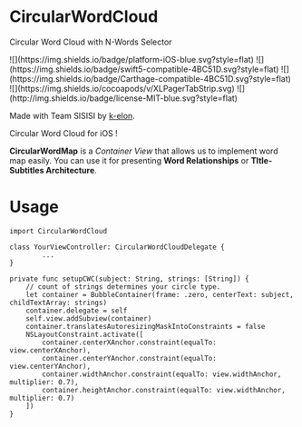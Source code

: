 # **CircularWordCloud**

Circular Word Cloud with N-Words Selector
<p align="left">
![](https://img.shields.io/badge/platform-iOS-blue.svg?style=flat)
![](https://img.shields.io/badge/swift5-compatible-4BC51D.svg?style=flat)
![](https://img.shields.io/badge/Carthage-compatible-4BC51D.svg?style=flat)
![](https://img.shields.io/cocoapods/v/XLPagerTabStrip.svg)
![](http://img.shields.io/badge/license-MIT-blue.svg?style=flat)
</p>

Made with Team SISISI by [k-elon](https://github.com/minsub0922).

Circular Word Cloud for iOS !

**CircularWordMap** is a *Container View* that allows us to implement word map easily. You can use it for presenting **Word Relationships** or **TItle-Subtitles Architecture**.

# Usage

    import CircularWordCloud
    
    class YourViewController: CircularWordCloudDelegate {
    		...
    }

    private func setupCWC(subject: String, strings: [String]) {
    	// count of strings determines your circle type.
    	let container = BubbleContainer(frame: .zero, centerText: subject, childTextArray: strings)
    	container.delegate = self
    	self.view.addSubview(container)
    	container.translatesAutoresizingMaskIntoConstraints = false
    	NSLayoutConstraint.activate([
    	    container.centerXAnchor.constraint(equalTo: view.centerXAnchor),
    	    container.centerYAnchor.constraint(equalTo: view.centerYAnchor),
    	    container.widthAnchor.constraint(equalTo: view.widthAnchor, multiplier: 0.7),
    	    container.heightAnchor.constraint(equalTo: view.widthAnchor, multiplier: 0.7)
    	])
    }
